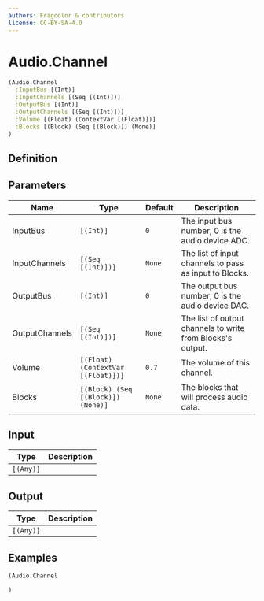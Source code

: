 ```yaml
---
authors: Fragcolor & contributors
license: CC-BY-SA-4.0
---
```



# Audio.Channel

```clojure
(Audio.Channel
  :InputBus [(Int)]
  :InputChannels [(Seq [(Int)])]
  :OutputBus [(Int)]
  :OutputChannels [(Seq [(Int)])]
  :Volume [(Float) (ContextVar [(Float)])]
  :Blocks [(Block) (Seq [(Block)]) (None)]
)
```


## Definition




## Parameters

| Name | Type | Default | Description |
|------|------|---------|-------------|
| InputBus | `[(Int)]` | `0` | The input bus number, 0 is the audio device ADC. |
| InputChannels | `[(Seq [(Int)])]` | `None` | The list of input channels to pass as input to Blocks. |
| OutputBus | `[(Int)]` | `0` | The output bus number, 0 is the audio device DAC. |
| OutputChannels | `[(Seq [(Int)])]` | `None` | The list of output channels to write from Blocks's output. |
| Volume | `[(Float) (ContextVar [(Float)])]` | `0.7` | The volume of this channel. |
| Blocks | `[(Block) (Seq [(Block)]) (None)]` | `None` | The blocks that will process audio data. |


## Input

| Type | Description |
|------|-------------|
| `[(Any)]` |  |


## Output

| Type | Description |
|------|-------------|
| `[(Any)]` |  |


## Examples

```clojure
(Audio.Channel

)
```
